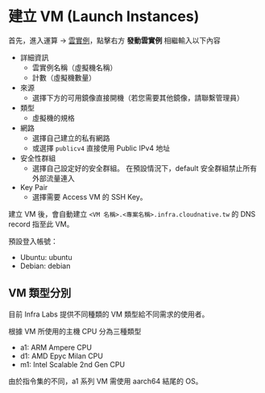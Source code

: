 # 建立 VM (Launch Instances)

首先，進入運算 -> [雲實例](https://openstack.cloudnative.tw/project/instances/)，點擊右方 **發動雲實例** 相繼輸入以下內容

- 詳細資訊
    - 雲實例名稱（虛擬機名稱）
    - 計數（虛擬機數量）
- 來源
    - 選擇下方的可用鏡像直接開機（若您需要其他鏡像，請聯繫管理員）
- 類型
    - 虛擬機的規格
- 網路
    - 選擇自己建立的私有網路
    - 或選擇 `publicv4` 直接使用 Public IPv4 地址
- 安全性群組
    - 選擇自己設定好的安全群組。
    在預設情況下，default 安全群組禁止所有外部流量連入
- Key Pair
    - 選擇需要 Access VM 的 SSH Key。

建立 VM 後，會自動建立 `<VM 名稱>.<專案名稱>.infra.cloudnative.tw` 的 DNS record 指至此 VM。

預設登入帳號：

- Ubuntu: ubuntu
- Debian: debian

## VM 類型分別

目前 Infra Labs 提供不同種類的 VM 類型給不同需求的使用者。

根據 VM 所使用的主機 CPU 分為三種類型

- a1: ARM Ampere CPU 
- d1: AMD Epyc Milan CPU
- m1: Intel Scalable 2nd Gen CPU

由於指令集的不同，a1 系列 VM 需使用 aarch64 結尾的 OS。
